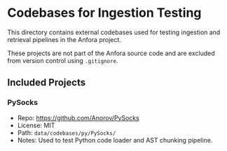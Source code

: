 # Codebases for Ingestion Testing

This directory contains external codebases used for testing ingestion and retrieval pipelines in the Anfora project.

These projects are not part of the Anfora source code and are excluded from version control using `.gitignore`.

## Included Projects

### PySocks

- Repo: https://github.com/Anorov/PySocks
- License: MIT
- Path: `data/codebases/py/PySocks/`
- Notes: Used to test Python code loader and AST chunking pipeline.
